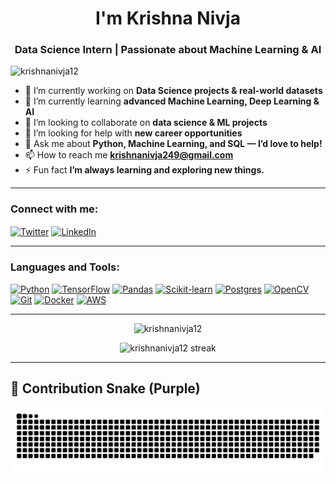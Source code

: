 <h1 align="center">I'm Krishna Nivja</h1>
<h3 align="center">Data Science Intern | Passionate about Machine Learning & AI</h3>

<p align="left"> 
  <img src="https://komarev.com/ghpvc/?username=krishnanivja12&label=Profile%20views&color=0e75b6&style=flat" alt="krishnanivja12" />
</p>

- 🔭 I’m currently working on **Data Science projects & real-world datasets**  
- 🌱 I’m currently learning **advanced Machine Learning, Deep Learning & AI**  
- 👯 I’m looking to collaborate on **data science & ML projects**  
- 🤝 I’m looking for help with **new career opportunities**  
- 💬 Ask me about **Python, Machine Learning, and SQL — I’d love to help!**  
- 📫 How to reach me **krishnanivja249@gmail.com**  
- ⚡ Fun fact **I’m always learning and exploring new things.**

---

<h3 align="left">Connect with me:</h3>
<p align="left">
  <a href="https://twitter.com/nivja13838" target="_blank"><img align="center" src="https://img.icons8.com/color/48/twitter.png" alt="Twitter" height="40" width="40" /></a>
  <a href="https://www.linkedin.com/in/me/" target="_blank"><img align="center" src="https://img.icons8.com/color/48/linkedin.png" alt="LinkedIn" height="40" width="40" /></a>
</p>

---

<h3 align="left">Languages and Tools:</h3>
<p align="left"> 
  <a href="https://www.python.org" target="_blank"><img src="https://img.icons8.com/color/48/python.png" alt="Python"/></a> 
  <a href="https://www.tensorflow.org" target="_blank"><img src="https://img.icons8.com/color/48/tensorflow.png" alt="TensorFlow"/></a> 
  <a href="https://pandas.pydata.org/" target="_blank"><img src="https://img.icons8.com/color/48/pandas.png" alt="Pandas"/></a> 
  <a href="https://scikit-learn.org/" target="_blank"><img src="https://img.icons8.com/color/48/scikit-learn.png" alt="Scikit-learn"/></a> 
  <a href="https://www.postgresql.org/" target="_blank"><img src="https://img.icons8.com/color/48/postgreesql.png" alt="Postgres"/></a> 
  <a href="https://opencv.org/" target="_blank"><img src="https://img.icons8.com/color/48/opencv.png" alt="OpenCV"/></a> 
  <a href="https://git-scm.com/" target="_blank"><img src="https://img.icons8.com/color/48/git.png" alt="Git"/></a> 
  <a href="https://www.docker.com/" target="_blank"><img src="https://img.icons8.com/color/48/docker.png" alt="Docker"/></a> 
  <a href="https://aws.amazon.com/" target="_blank"><img src="https://img.icons8.com/color/48/amazon-web-services.png" alt="AWS"/></a> 
</p>

---

<p align="center"><img src="https://github-readme-stats.vercel.app/api?username=krishnanivja12&show_icons=true&locale=en" alt="krishnanivja12" /></p>

<p align="center"><img src="https://streak-stats.demolab.com?user=krishnanivja12&theme=default" alt="krishnanivja12 streak" /></p>

---

## 🐍 Contribution Snake (Purple)

<p align="center">
  <img alt="Snake animation" src="https://github.com/krishnanivja12/krishnanivja12/raw/output/snake.svg" />
</p>

